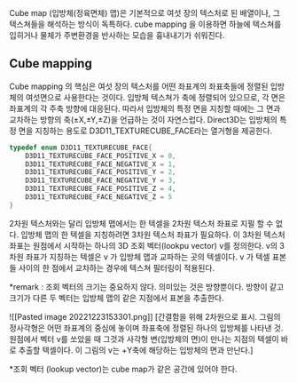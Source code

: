 Cube map (입방체(정육면체) 맵)은 기본적으로 여섯 장의 텍스처로 된 배열이나, 그 텍스쳐들을 해석하는 방식이 독특하다. cube mapping  을 이용하면 하늘에 텍스쳐를 입히거나 물체가 주변환경을 반사하는 모습을 흉내내기가 쉬워진다. 

## Cube mapping

Cube mapping 의 핵심은 여섯 장의 텍스처를 어떤 좌표계의 좌표축들에 정렬된 입방체의 여섯면으로 사용한다는 것이다. 입방체 텍스쳐가 축에 정렬되어 있으므로, 각 면은 좌표계의 각 주축 방향에 대응된다. 따라서 입방체의 특정 면을 지칭할 때에는 그 면과 교차하는 방향의 축(±X,±Y,±Z)을 언급하는 것이 자연스럽다. Direct3D는 입방체의 특정 면을 지칭하는 용도로 D3D11_TEXTURECUBE_FACE라는 열거형을 제공한다.
```c++
typedef enum D3D11_TEXTURECUBE_FACE{
	D3D11_TEXTURECUBE_FACE_POSITIVE_X = 0,
	D3D11_TEXTURECUBE_FACE_NEGATIVE_X = 1, 
	D3D11_TEXTURECUBE_FACE_POSITIVE_Y = 2, 
	D3D11_TEXTURECUBE_FACE_NEGATIVE_Y = 3, 
	D3D11_TEXTURECUBE_FACE_POSITIVE_Z = 4, 
	D3D11_TEXTURECUBE_FACE_NEGATIVE_Z = 5
}
```

2차원 텍스처와는 달리 입방체 맵에서는 한 텍셀을 2차원 텍스처 좌표로 지필 할 수 없다. 입방체 맵의 한 텍셀을 지칭하려면 3차원 텍스처 좌표가 필요하다. 이 3차원 텍스처 좌표는 원점에서 시작하는 하나의 3D 조회 벡터(lookpu vector) v를 정의한다. v의 3차원 좌표가 지칭하는 텍셀은 v 가 입방체 맵과 교파하는 곳의 텍셀이다. v 가 텍셀 표본들 사이의 한 점에서 교차하는 경우에 텍스쳐 필터링이 적용된다.

*remark : 조회 벡터의 크기는 중요하지 않다. 의미있는 것은 방향뿐이다. 방향이 같고 크기가 다른 두 벡터는 입방체 맵의 같은 지점에서 표본을 추출한다.

![[Pasted image 20221223153301.png]]
[간결함을 위해 2차원으로 표시. 그림의 정사각형은 어떤 좌표계의 중심에 놓이며 좌표축에 정렬된 하나의 입방체를 나타낸 것. 원점에서 벡터 v를 쏘았을 때 그것과 사각형 변(입방체의 면)이 만나는 지점의 텍셀이 바로 추출할 텍셀이다. 이 그림의 v는 +Y축에 해당하는 입방체의 면과 만난다.]

*조회 벡터 (lookup vector)는 cube map가 같은 공간에 있어야 한다.